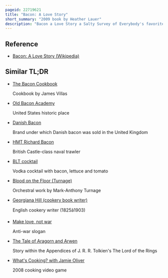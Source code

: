 ```yaml
---
pageid: 22719621
title: "Bacon: A Love Story"
short_summary: "2009 book by Heather Lauer"
description: "Bacon a Love Story a Salty Survey of Everybody's favorite Meat is a Nonfiction Book about Bacon written by the american Writer heather Lauer in 2009. It describes curing and cooking Bacon, gives over 20 Bacon Recipes, and analyzes the Impact of Bacon on popular Culture. The Text is interspersed with Facts about Bacon and bacon-related Quips by comedian Jim Gaffigan."
---
```


## Reference

- [Bacon: A Love Story (Wikipedia)](https://en.wikipedia.org/?curid=22719621)

## Similar TL;DR

- [The Bacon Cookbook](/tldr/en/the-bacon-cookbook)

  Cookbook by James Villas

- [Old Bacon Academy](/tldr/en/old-bacon-academy)

  United States historic place

- [Danish Bacon](/tldr/en/danish-bacon)

  Brand under which Danish bacon was sold in the United Kingdom

- [HMT Richard Bacon](/tldr/en/hmt-richard-bacon)

  British Castle-class naval trawler

- [BLT cocktail](/tldr/en/blt-cocktail)

  Vodka cocktail with bacon, lettuce and tomato

- [Blood on the Floor (Turnage)](/tldr/en/blood-on-the-floor-turnage)

  Orchestral work by Mark-Anthony Turnage

- [Georgiana Hill (cookery book writer)](/tldr/en/georgiana-hill-cookery-book-writer)

  English cookery writer (1825â1903)

- [Make love, not war](/tldr/en/make-love-not-war)

  Anti-war slogan

- [The Tale of Aragorn and Arwen](/tldr/en/the-tale-of-aragorn-and-arwen)

  Story within the Appendices of J. R. R. Tolkien's The Lord of the Rings

- [What's Cooking? with Jamie Oliver](/tldr/en/whats-cooking-with-jamie-oliver)

  2008 cooking video game
